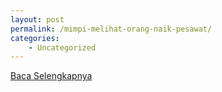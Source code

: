 ```yaml
---
layout: post
permalink: /mimpi-melihat-orang-naik-pesawat/
categories:
    - Uncategorized
---
```


[Baca Selengkapnya](/09)